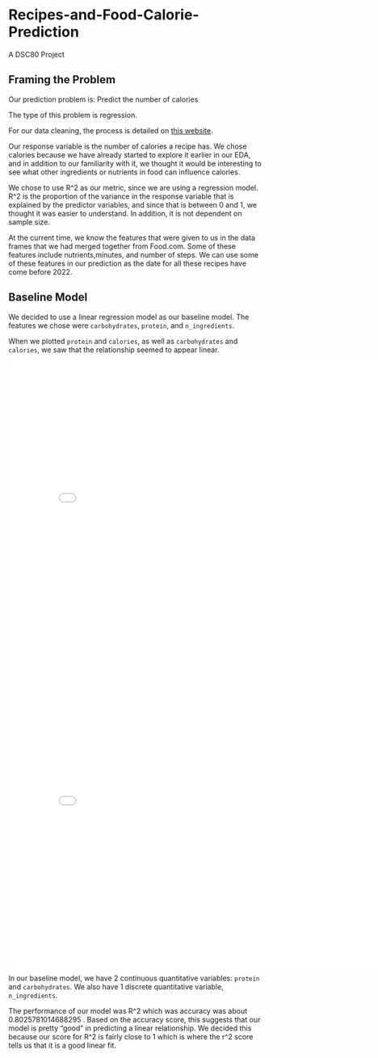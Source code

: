 # Recipes-and-Food-Calorie-Prediction
A DSC80 Project

## Framing the Problem

Our prediction problem is: Predict the number of calories

The type of this problem is regression.

For our data cleaning, the process is detailed on [this website](https://nimenon24.github.io/Recipe-and-Ratings-from-Food.com-EDA/). 

Our response variable is the number of calories a recipe has. We chose calories because we have already started to explore it earlier in our EDA, and in addition to our familiarity with it, we thought it would be interesting to see what other ingredients or nutrients in food can influence calories. 

We chose to use R^2 as our metric, since we are using a regression model. R^2 is the proportion of the variance in the response variable that is explained by the predictor variables, and since that is between 0 and 1, we thought it was easier to understand. In addition, it is not dependent on sample size. 

At the current time, we know the features that were given to us in the data frames that we had merged together from Food.com. Some of these features include nutrients,minutes, and number of steps. We can use some of these features in our prediction as the date for all these recipes have come before 2022. 

## Baseline Model


We decided to use a linear regression model as our baseline model. The features we chose were `carbohydrates`, `protein`, and `n_ingredients`. 

When we plotted `protein` and `calories`, as well as `carbohydrates` and `calories`, we saw that the relationship seemed to appear linear. 

<iframe src="assets/protein_cal.html" width=800 height=600 frameBorder=0></iframe>

<iframe src="assets/carbs_cal.html" width=800 height=600 frameBorder=0></iframe>

In our baseline model, we have 2 continuous quantitative variables: `protein` and `carbohydrates`. We also have 1 discrete quantitative variable, `n_ingredients`. 

The performance of our model was R^2 which was accuracy was about 0.8025781014688295
. Based on the accuracy score, this suggests that our model is pretty “good” in predicting a linear relationship. We decided this because our score for R^2 is fairly close to 1 which is where the r^2 score tells us that it is a good linear fit. 









